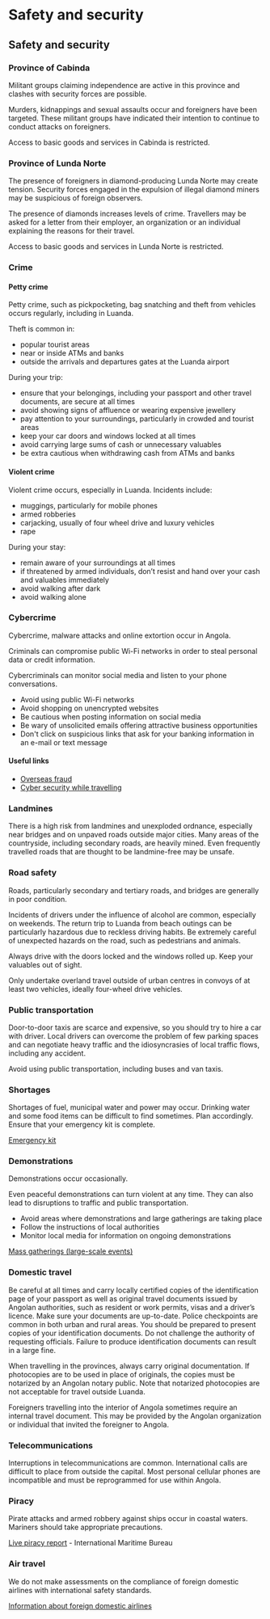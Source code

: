# Safety and security

## Safety and security

### Province of Cabinda

Militant groups claiming independence are active in this province and clashes with security forces are possible.

Murders, kidnappings and sexual assaults occur and foreigners have been targeted. These militant groups have indicated their intention to continue to conduct attacks on foreigners.

Access to basic goods and services in Cabinda is restricted.

### Province of Lunda Norte

The presence of foreigners in diamond-producing Lunda Norte may create tension. Security forces engaged in the expulsion of illegal diamond miners may be suspicious of foreign observers.

The presence of diamonds increases levels of crime. Travellers may be asked for a letter from their employer, an organization or an individual explaining the reasons for their travel.

Access to basic goods and services in Lunda Norte is restricted.

### Crime

#### Petty crime

Petty crime, such as pickpocketing, bag snatching and theft from vehicles occurs regularly, including in Luanda.

Theft is common in:

* popular tourist areas
* near or inside ATMs and banks
* outside the arrivals and departures gates at the Luanda airport

During your trip:

* ensure that your belongings, including your passport and other travel documents, are secure at all times
* avoid showing signs of affluence or wearing expensive jewellery
* pay attention to your surroundings, particularly in crowded and tourist areas
* keep your car doors and windows locked at all times
* avoid carrying large sums of cash or unnecessary valuables
* be extra cautious when withdrawing cash from ATMs and banks

#### Violent crime

Violent crime occurs, especially in Luanda. Incidents include:

* muggings, particularly for mobile phones
* armed robberies
* carjacking, usually of four wheel drive and luxury vehicles
* rape

During your stay:

* remain aware of your surroundings at all times
* if threatened by armed individuals, don’t resist and hand over your cash and valuables immediately
* avoid walking after dark
* avoid walking alone

### Cybercrime

Cybercrime, malware attacks and online extortion occur in Angola.

Criminals can compromise public Wi-Fi networks in order to steal personal data or credit information.

Cybercriminals can monitor social media and listen to your phone conversations.

* Avoid using public Wi-Fi networks
* Avoid shopping on unencrypted websites
* Be cautious when posting information on social media
* Be wary of unsolicited emails offering attractive business opportunities
* Don't click on suspicious links that ask for your banking information in an e-mail or text message

#### Useful links

* [Overseas fraud](https://travel.gc.ca/travelling/health-safety/overseas-fraud)
* [Cyber security while travelling](https://travel.gc.ca/travelling/health-safety/cyber-safe)

### Landmines

There is a high risk from landmines and unexploded ordnance, especially near bridges and on unpaved roads outside major cities. Many areas of the countryside, including secondary roads, are heavily mined. Even frequently travelled roads that are thought to be landmine-free may be unsafe.

### Road safety

Roads, particularly secondary and tertiary roads, and bridges are generally in poor condition.

Incidents of drivers under the influence of alcohol are common, especially on weekends. The return trip to Luanda from beach outings can be particularly hazardous due to reckless driving habits. Be extremely careful of unexpected hazards on the road, such as pedestrians and animals.

Always drive with the doors locked and the windows rolled up. Keep your valuables out of sight.

Only undertake overland travel outside of urban centres in convoys of at least two vehicles, ideally four-wheel drive vehicles.

### Public transportation

Door-to-door taxis are scarce and expensive, so you should try to hire a car with driver. Local drivers can overcome the problem of few parking spaces and can negotiate heavy traffic and the idiosyncrasies of local traffic flows, including any accident.

Avoid using public transportation, including buses and van taxis.

### Shortages

Shortages of fuel, municipal water and power may occur. Drinking water and some food items can be difficult to find sometimes. Plan accordingly. Ensure that your emergency kit is complete.

[Emergency kit](https://www.getprepared.gc.ca/cnt/kts/index-en.aspx)

### Demonstrations

Demonstrations occur occasionally.

Even peaceful demonstrations can turn violent at any time. They can also lead to disruptions to traffic and public transportation.

* Avoid areas where demonstrations and large gatherings are taking place
* Follow the instructions of local authorities
* Monitor local media for information on ongoing demonstrations

[Mass gatherings (large-scale events)](https://travel.gc.ca/travelling/health-safety/mass-gatherings)

### Domestic travel

Be careful at all times and carry locally certified copies of the identification page of your passport as well as original travel documents issued by Angolan authorities, such as resident or work permits, visas and a driver’s licence. Make sure your documents are up-to-date. Police checkpoints are common in both urban and rural areas. You should be prepared to present copies of your identification documents. Do not challenge the authority of requesting officials. Failure to produce identification documents can result in a large fine.

When travelling in the provinces, always carry original documentation. If photocopies are to be used in place of originals, the copies must be notarized by an Angolan notary public. Note that notarized photocopies are not acceptable for travel outside Luanda.

Foreigners travelling into the interior of Angola sometimes require an internal travel document. This may be provided by the Angolan organization or individual that invited the foreigner to Angola.

### Telecommunications

Interruptions in telecommunications are common. International calls are difficult to place from outside the capital. Most personal cellular phones are incompatible and must be reprogrammed for use within Angola.

### Piracy

Pirate attacks and armed robbery against ships occur in coastal waters. Mariners should take appropriate precautions.

[Live piracy report](https://icc-ccs.org/index.php/piracy-reporting-centre) - International Maritime Bureau

### Air travel

We do not make assessments on the compliance of foreign domestic airlines with international safety standards.

[Information about foreign domestic airlines](https://travel.gc.ca/air/in-flight-safety#other)